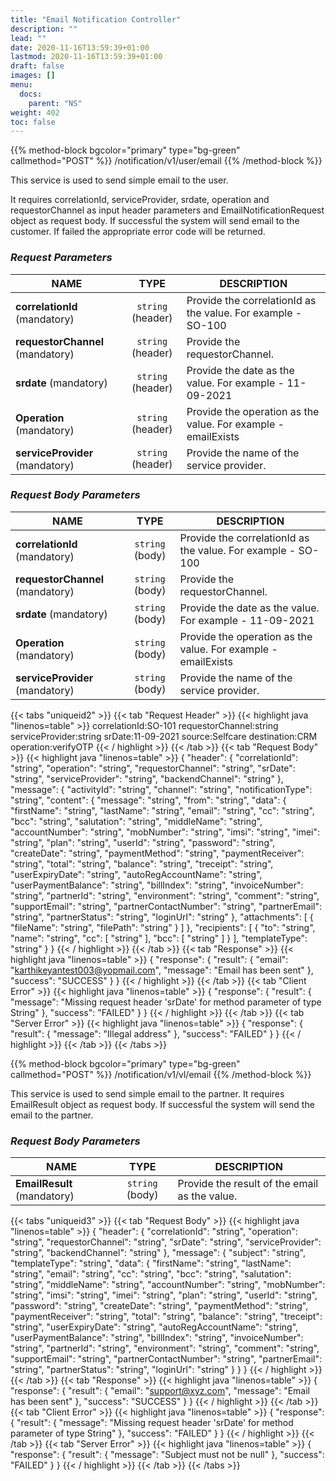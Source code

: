 ```yaml
---
title: "Email Notification Controller"
description: ""
lead: ""
date: 2020-11-16T13:59:39+01:00
lastmod: 2020-11-16T13:59:39+01:00
draft: false
images: []
menu:
  docs:
    parent: "NS"
weight: 402
toc: false
---
```


{{% method-block bgcolor="primary" type="bg-green" callmethod="POST" %}}
/notification/v1/user/email
{{% /method-block %}}

This service is used to send simple email to the user.

It requires correlationId, serviceProvider, srdate, operation and requestorChannel as input header parameters and EmailNotificationRequest object as request body. If successful the system will send email to the customer. If failed the appropriate error code will be returned.

<section>

### *Request Parameters*
| NAME        | TYPE           | DESCRIPTION  |
| ------------- |:-------------:| ----- |
| **correlationId** (mandatory)    | ``string`` (header)      |   Provide the correlationId as the value. For example - SO-100 |
| **requestorChannel** (mandatory) | ``string`` (header)      |    Provide the requestorChannel. |
| **srdate** (mandatory) | ``string`` (header)      |    Provide the date as the value. For example - 11-09-2021 |
| **Operation** (mandatory) | ``string`` (header)      |    Provide the operation as the value. For example - emailExists |
| **serviceProvider** (mandatory) | ``string`` (header)      |    Provide the name of the service provider. |

### *Request Body Parameters*
| NAME        | TYPE           | DESCRIPTION  |
| ------------- |:-------------:| ----- |
| **correlationId** (mandatory)    | ``string`` (body)      |   Provide the correlationId as the value. For example - SO-100 |
| **requestorChannel** (mandatory) | ``string`` (body)      |    Provide the requestorChannel. |
| **srdate** (mandatory) | ``string`` (body)      |    Provide the date as the value. For example - 11-09-2021 |
| **Operation** (mandatory) | ``string`` (body)      |    Provide the operation as the value. For example - emailExists |
| **serviceProvider** (mandatory) | ``string`` (body)      |    Provide the name of the service provider. |

{{< tabs "uniqueid2" >}}
{{< tab "Request Header" >}}
{{< highlight java "linenos=table" >}}
correlationId:SO-101
requestorChannel:string
serviceProvider:string
srDate:11-09-2021
source:Selfcare
destination:CRM
operation:verifyOTP
{{< / highlight >}}
{{< /tab >}}
{{< tab "Request Body" >}}
{{< highlight java "linenos=table" >}}
{
  "header": {
    "correlationId": "string",
    "operation": "string",
    "requestorChannel": "string",
    "srDate": "string",
    "serviceProvider": "string",
    "backendChannel": "string"
  },
  "message": {
    "activityId": "string",
    "channel": "string",
    "notificationType": "string",
    "content": {
      "message": "string",
      "from": "string",
      "data": {
        "firstName": "string",
        "lastName": "string",
        "email": "string",
        "cc": "string",
        "bcc": "string",
        "salutation": "string",
        "middleName": "string",
        "accountNumber": "string",
        "mobNumber": "string",
        "imsi": "string",
        "imei": "string",
        "plan": "string",
        "userId": "string",
        "password": "string",
        "createDate": "string",
        "paymentMethod": "string",
        "paymentReceiver": "string",
        "total": "string",
        "balance": "string",
        "treceipt": "string",
        "userExpiryDate": "string",
        "autoRegAccountName": "string",
        "userPaymentBalance": "string",
        "billIndex": "string",
        "invoiceNumber": "string",
        "partnerId": "string",
        "environment": "string",
        "comment": "string",
        "supportEmail": "string",
        "partnerContactNumber": "string",
        "partnerEmail": "string",
        "partnerStatus": "string",
        "loginUrl": "string"
      },
      "attachments": [
        {
          "fileName": "string",
          "filePath": "string"
        }
      ]
    },
    "recipients": [
      {
        "to": "string",
        "name": "string",
        "cc": [
          "string"
        ],
        "bcc": [
          "string"
        ]
      }
    ],
    "templateType": "string"
  }
}
{{< / highlight >}}
{{< /tab >}}
{{< tab "Response" >}}
{{< highlight java "linenos=table" >}}
{
  "response": {
    "result": {
      "email": "karthikeyantest003@yopmail.com",
      "message": "Email has been sent"
    },
    "success": "SUCCESS"
  }
}
{{< / highlight >}}
{{< /tab >}}
{{< tab "Client Error" >}}
{{< highlight java "linenos=table" >}}
{
  "response": {
    "result": {
      "message": "Missing request header 'srDate' for method parameter of type String"
    },
    "success": "FAILED"
  }
}
{{< / highlight >}}
{{< /tab >}}
{{< tab "Server Error" >}}
{{< highlight java "linenos=table" >}}
{
  "response": {
    "result": {
      "message": "Illegal address"
    },
    "success": "FAILED"
  }
}
{{< / highlight >}}
{{< /tab >}}
{{< /tabs >}}
</section>

{{% method-block bgcolor="primary" type="bg-green" callmethod="POST" %}}
/notification/v1/vl/email
{{% /method-block %}}

This service is used to send simple email to the partner. It requires EmailResult object as request body. If successful the system will send the email to the partner.

<section>

### *Request Body Parameters*
| NAME        | TYPE           | DESCRIPTION  |
| ------------- |:-------------:| ----- |
| **EmailResult** (mandatory)    | ``string`` (body)      |   Provide the result of the email as the value. |

{{< tabs "uniqueid3" >}}
{{< tab "Request Body" >}}
{{< highlight java "linenos=table" >}}
{
  "header": {
    "correlationId": "string",
    "operation": "string",
    "requestorChannel": "string",
    "srDate": "string",
    "serviceProvider": "string",
    "backendChannel": "string"
  },
  "message": {
    "subject": "string",
    "templateType": "string",
    "data": {
      "firstName": "string",
      "lastName": "string",
      "email": "string",
      "cc": "string",
      "bcc": "string",
      "salutation": "string",
      "middleName": "string",
      "accountNumber": "string",
      "mobNumber": "string",
      "imsi": "string",
      "imei": "string",
      "plan": "string",
      "userId": "string",
      "password": "string",
      "createDate": "string",
      "paymentMethod": "string",
      "paymentReceiver": "string",
      "total": "string",
      "balance": "string",
      "treceipt": "string",
      "userExpiryDate": "string",
      "autoRegAccountName": "string",
      "userPaymentBalance": "string",
      "billIndex": "string",
      "invoiceNumber": "string",
      "partnerId": "string",
      "environment": "string",
      "comment": "string",
      "supportEmail": "string",
      "partnerContactNumber": "string",
      "partnerEmail": "string",
      "partnerStatus": "string",
      "loginUrl": "string"
    }
  }
}
{{< / highlight >}}
{{< /tab >}}
{{< tab "Response" >}}
{{< highlight java "linenos=table" >}}
{
  "response": {
    "result": {
      "email": "support@xyz.com",
      "message": "Email has been sent"
    },
    "success": "SUCCESS"
  }
}
{{< / highlight >}}
{{< /tab >}}
{{< tab "Client Error" >}}
{{< highlight java "linenos=table" >}}
{
  "response": {
    "result": {
      "message": "Missing request header 'srDate' for method parameter of type String"
    },
    "success": "FAILED"
  }
}
{{< / highlight >}}
{{< /tab >}}
{{< tab "Server Error" >}}
{{< highlight java "linenos=table" >}}
{
  "response": {
    "result": {
      "message": "Subject must not be null"
    },
    "success": "FAILED"
  }
}
{{< / highlight >}}
{{< /tab >}}
{{< /tabs >}}
</section>
